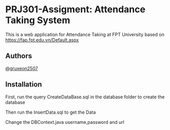 
# PRJ301-Assigment: Attendance Taking System
This is a web application for Attendance Taking at FPT University based on https://fap.fpt.edu.vn/Default.aspx

## Authors

[@gruxeon2507](https://www.github.com/gruxeon2507)



## Installation

First, run the query CreateDataBase.sql in the database folder to create the database

Then run the InsertData.sql to get the Data

Change the DBContext.java username,password and url



